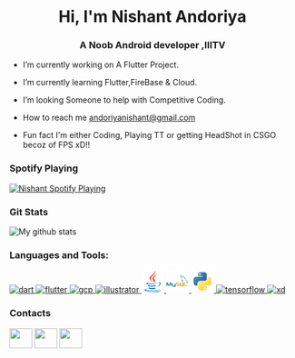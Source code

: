 <h1 align="center">Hi, I'm Nishant Andoriya</h1>
<h3 align="center">A Noob Android developer ,IIITV</h3>

- I’m currently working on A Flutter Project.

- I’m currently learning Flutter,FireBase & Cloud.

-  I’m looking Someone to help with Competitive Coding.

- How to reach me andoriyanishant@gmail.com

- Fun fact I'm either Coding, Playing TT or getting HeadShot in CSGO becoz of FPS xD!!

### Spotify Playing

[<img src="https://now-playing-codestackr.vercel.app/api/spotify-playing" alt="Nishant Spotify Playing" width="350" />](https://open.spotify.com/user/31qzkkehkavaapyevaaajyqr3pim)

### Git Stats

![My github stats](https://github-readme-stats.vercel.app/api?username=M-A-D-A-R-A&show_icons=true&theme=radical)
<br/>

<h3 align="left">Languages and Tools:</h3>
<p align="left"> </a> <a href="https://dart.dev" target="_blank"> <img src="https://www.vectorlogo.zone/logos/dartlang/dartlang-icon.svg" alt="dart" width="40" height="40"/> </a> <a href="https://flutter.dev" target="_blank"> <img src="https://www.vectorlogo.zone/logos/flutterio/flutterio-icon.svg" alt="flutter" width="40" height="40"/> </a> <a href="https://cloud.google.com" target="_blank"> <img src="https://www.vectorlogo.zone/logos/google_cloud/google_cloud-icon.svg" alt="gcp" width="40" height="40"/> </a> <a href="https://www.adobe.com/in/products/illustrator.html" target="_blank"> <img src="https://www.vectorlogo.zone/logos/adobe_illustrator/adobe_illustrator-icon.svg" alt="illustrator" width="40" height="40"/> </a> <a href="https://www.java.com" target="_blank"> <img src="https://raw.githubusercontent.com/devicons/devicon/master/icons/java/java-original.svg" alt="java" width="40" height="40"/> </a> <a href="https://www.mysql.com/" target="_blank"> <img src="https://raw.githubusercontent.com/devicons/devicon/master/icons/mysql/mysql-original-wordmark.svg" alt="mysql" width="40" height="40"/> </a> <a href="https://www.python.org" target="_blank"> <img src="https://raw.githubusercontent.com/devicons/devicon/master/icons/python/python-original.svg" alt="python" width="40" height="40"/> </a> <a href="https://www.tensorflow.org" target="_blank"> <img src="https://www.vectorlogo.zone/logos/tensorflow/tensorflow-icon.svg" alt="tensorflow" width="40" height="40"/> </a> <a href="https://www.adobe.com/products/xd.html" target="_blank"> <img src="https://cdn.worldvectorlogo.com/logos/adobe-xd.svg" alt="xd" width="40" height="40"/> </a> </p>

### Contacts 
<p align="left">
    <a href="https://www.linkedin.com/in/nishant-andoriya-831727199/" alt="Linkedin"><img border-radius="50%" width="40px" height="35px" margin-left="25px" src="https://unpkg.com/simple-icons@5.0.0/icons/linkedin.svg"></a>
    <a href="https://github.com/M-A-D-A-R-A" alt="GitHub"><img border-radius="50%" width="40px" height="35px" margin-left="25px" src="https://unpkg.com/simple-icons@5.0.0/icons/github.svg"></a>
    <a href="https://www.instagram.com/__nnishantt/" alt="Instagram"><img border-radius="50%" width="40px" height="35px" margin-left="25px" src="https://unpkg.com/simple-icons@5.0.0/icons/instagram.svg"></a>
  
</p>
